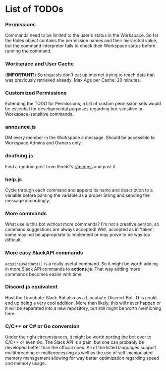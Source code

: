 # List of TODOs

### Permissions
Commands need to be limited to the user's status in the Workspace.
So far the Roles object contains the permission names and their
hierarchal value, but the command interpreter fails to check their
Workspace status before running the command.

### Workspace and User Cache
(**IMPORTANT!**) So requests don't eat up internet trying to reach data
that was previously retrieved already. Max Age per Cache: 20 minutes.

### Customized Permissions
Extending the TODO for Permissions, a list of custom permission sets
would be essential for developmental purposes regarding bot-sensitive
or Workspace-sensitive commands.

### announce.js
DM every member in the Workspace a message. Should be accessible to
Workspace Admins and Owners only.

### doathing.js
Find a random post from Reddit's [r/memes](https://www.reddit.com/r/memes)
and post it.

### help.js
Cycle through each command and append its name and description
to a variable before parsing the variable as a proper String and
sending the message accordingly.

### More commands
What use is this bot without more commands? I'm not a creative person,
so command suggestions are always accepted! Well, accepted as in 'taken',
some may not be appropriate to implement or may prove to be way too
difficult.

### More easy SlackAPI commands
`acquireUserData()` is a really useful command. So it might be worth
adding in more Slack API commands to **actions.js**. That way adding
more commands becomes easier with time.

### Discord.js equivalent
Host the Lincubate-Slack-Bot also as a Lincubate-Discord-Bot. This
could end up being a very cool addition. More than likely, this will
never happen or it will be separated into a new repository, but still
might be worth mentioning here.

### C/C++ or C# or Go conversion
Under the right circumstances, it might be worth porting the bot over
to C/C++ or even Go. The Slack API is a pain, but one can probably be
developed better than the official ones. All of the listed languages
support multithreading or multiprocessing as well as the use of
self-manipulated memory management allowing for way better optimization
regarding speed and memory usage.